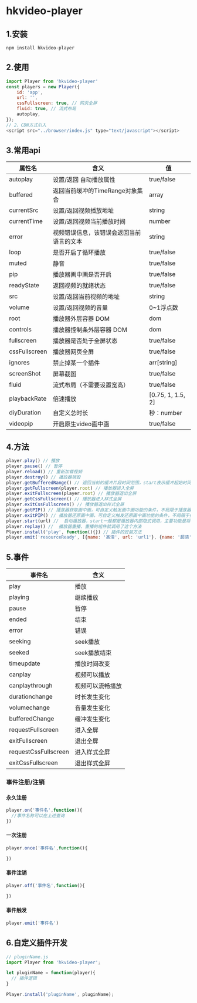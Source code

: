 # hkvideo-player
## 1.安装
```
npm install hkvideo-player
```
## 2.使用
```javascript { .theme-peacock } 
import Player from 'hkvideo-player'
const players = new Player({
    id: 'app',
    url: '',
    cssFullscreen: true, // 网页全屏
    fluid: true, // 流式布局
    autoplay,
});
// 2、CDN方式引入
<script src="../browser/index.js" type="text/javascript"></script>
```
## 3.常用api
| 属性名 | 含义 | 值 |
|---|---|---|
| autoplay | 设置/返回 自动播放属性 |  true/false |
| buffered | 返回当前缓冲的TimeRange对象集合 | array |
| currentSrc | 设置/返回视频播放地址 | string |
| currentTime | 设置/返回视频当前播放时间 | number |
| error | 视频错误信息，该错误会返回当前语言的文本 | string |
| loop | 是否开启了循环播放 | true/false |
| muted | 静音 | true/false |
| pip | 播放器画中画是否开启 | true/false |
| readyState | 返回视频的就绪状态 | true/false |
| src | 设置/返回当前视频的地址 | string |
| volume | 设置/返回视频的音量 | 0~1浮点数 |
| root | 播放器外层容器 DOM | dom |
| controls | 播放器控制条外层容器 DOM | dom |
| fullscreen | 播放器是否处于全屏状态 | true/false |
| cssFullscreen | 播放器网页全屏 | true/false |
| ignores | 禁止掉某一个插件 | arr[string] |
| screenShot | 屏幕截图 | true/false |
| fluid | 流式布局（不需要设置宽高）| true/false |
| playbackRate | 倍速播放 | [0.75, 1, 1.5, 2] |
| diyDuration | 自定义总时长 | 秒：number |
| videopip | 开启原生video画中画 | true/false |

## 4.方法
```javascript { .theme-peacock }
player.play() // 播放
player.pause() // 暂停
player.reload() // 重新加载视频
player.destroy() // 播放器销毁
player.getBufferedRange() // 返回当前的缓冲片段时间范围，start表示缓冲起始时间，end表示缓存截止时间
player.getFullscreen(player.root) // 播放器进入全屏
player.exitFullscreen(player.root) // 播放器退出全屏
player.getCssFullscreen() // 播放器进入样式全屏
player.exitCssFullscreen() // 播放器退出样式全屏
player.getPIP() // 播放器获取画中画，可自定义触发画中画功能的条件，不局限于播放器控件中使用
player.exitPIP() // 播放器还原画中画，可自定义触发还原画中画功能的条件，不局限于播放器控件中使用
player.start(url) //  启动播放器，start一般都是播放器内部隐式调用，主要功能是将video添加到DOM
player.replay() //  播放器重播，重播的组件就调用了这个方法
Player.install('play', function(){}) // 插件的安装方法
player.emit('resourceReady', [{name: '高清', url: 'url1'}, {name: '超清', url: 'url2'}]); // 清晰读切换
```
## 5.事件
|事件名 | 含义 | 
|---|---|
| play | 播放 | 
| playing | 继续播放 | 
| pause | 暂停 | 
| ended | 结束 | 
| error | 错误 | 
| seeking | seek播放 | 
| seeked | seek播放结束 | 
| timeupdate | 播放时间改变 | 
| canplay | 视频可以播放 | 
| canplaythrough | 视频可以流畅播放 | 
| durationchange | 时长发生变化 | 
| volumechange | 音量发生变化 | 
| bufferedChange | 缓冲发生变化 | 
| requestFullscreen | 进入全屏 | 
| exitFullscreen | 退出全屏 | 
| requestCssFullscreen | 进入样式全屏 | 
| exitCssFullscreen | 退出样式全屏 | 
### 事件注册/注销
#### 永久注册
```javascript { .theme-peacock }
player.on('事件名',function(){
  //事件名称可以在上述查询
})
```
#### 一次注册
```javascript { .theme-peacock }
player.once('事件名',function(){

})
```
#### 事件注销
```javascript { .theme-peacock }
player.off('事件名',function(){

})
```
#### 事件触发
```javascript { .theme-peacock }
player.emit('事件名')
```

## 6.自定义插件开发
```javascript { .theme-dark }
// pluginName.js
import Player from 'hkvideo-player';

let pluginName = function(player){
  // 插件逻辑
}

Player.install('pluginName', pluginName);
```
